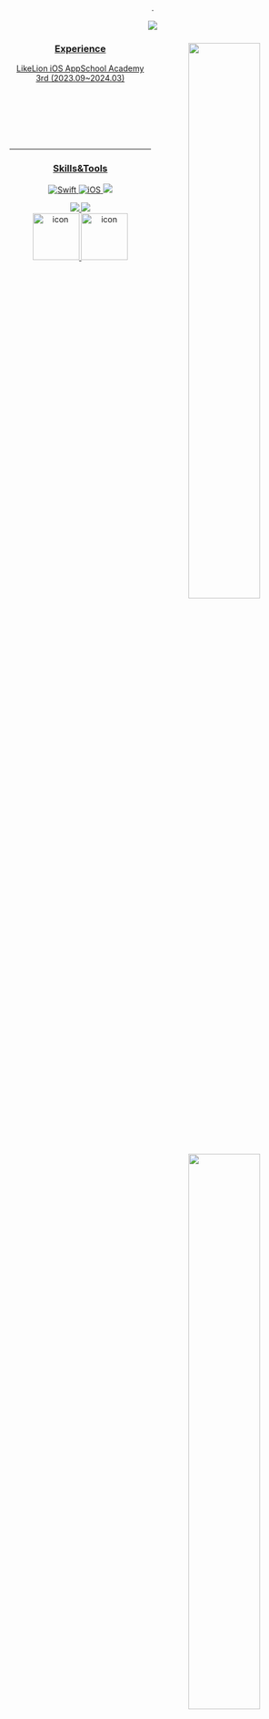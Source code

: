 ​<div align="center">.
    
![](https://i.imgur.com/VvoWlWo.gif)

<div align="center">
<a href="https://github.com/ha-nabi/github-readme-stats">
      <img align="right" width=50% src="https://github-readme-stats.vercel.app/api?username=ha-nabi&show_icons=true&theme=dark&hide_border=false&bg_color=0F1217&icon_color=4E9CFF&text_color=ffffff&title_color=1D64E8&rank_icon=github" />

 
### Experience 
<div align="center">

LikeLion iOS AppSchool Academy 3rd (2023.09~2024.03)
 <br>
 <br>
 <br>  
 <br>  
 <br>
 
</div>
 
---

<a href="https://git.io/streak-stats" title="Go to Source">
      <img align="right" width=50% src="http://github-readme-streak-stats.herokuapp.com?user=ha-nabi&hide_border=false&theme=github-dark-blue" alt="" />

### Skills&Tools
<div align="center">

![Swift](https://img.shields.io/badge/Swift-FA7343?style=flat-square&logo=Swift&logoColor=white&edge_flat=false) 
![iOS](https://img.shields.io/badge/iOS-222222?style=flat-square&logo=Apple&logoColor=white) 
<img src="https://img.shields.io/badge/XCode-147EFB?style=flat-square&logo=xcode&logoColor=white"/>
    
<img src="https://img.shields.io/badge/GitHub-181717?style=flat-square&logo=github&logoColor=white"/>   
<img src="https://img.shields.io/badge/Git-F05032?style=flat-square&logo=Git&logoColor=white"/>  
<br>
<img src="https://techstack-generator.vercel.app/swift-icon.svg" alt="icon" width="82" height="82" />  
<img src="https://techstack-generator.vercel.app/github-icon.svg" alt="icon" width="82" height="82" />
  <br>
 
</div>
 
